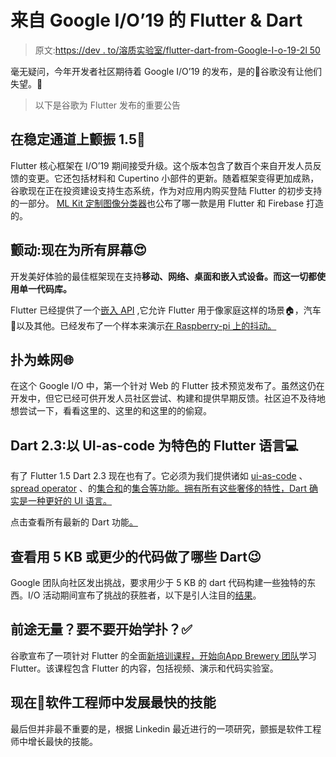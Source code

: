 # 来自 Google I/O’19 的 Flutter & Dart

> 原文:[https://dev . to/溶质实验室/flutter-dart-from-Google-I-o-19-2l 50](https://dev.to/solutelabs/flutter-dart-from-google-i-o-19-2l50)

毫无疑问，今年开发者社区期待着 Google I/O’19 的发布，是的🤩谷歌没有让他们失望。🤟

> 以下是谷歌为 Flutter 发布的重要公告

## [](#flutter-15-on-stable-channel%C2%A0)在稳定通道上颤振 1.5🎉

Flutter 核心框架在 I/O’19 期间接受升级。这个版本包含了数百个来自开发人员反馈的变更。它还包括材料和 Cupertino 小部件的更新。随着框架变得更加成熟，谷歌现在正在投资建设支持生态系统，作为对应用内购买登陆 Flutter 的初步支持的一部分。 [ML Kit 定制图像分类器](https://github.com/firebase/mlkit-custom-image-classifier)也公布了哪一款是用 Flutter 和 Firebase 打造的。

## [](#flutter-now-for-all-the-screens)颤动:现在为所有屏幕😍

开发美好体验的最佳框架现在支持**移动、网络、桌面和嵌入式设备。**而这一切都使用**单一代码库。**

Flutter 已经提供了一个[嵌入 API](https://github.com/flutter/flutter/wiki/Custom-Flutter-Engine-Embedders) ,它允许 Flutter 用于像家庭这样的场景🏠，汽车🚗以及其他。已经发布了一个样本来演示[在 Raspberry-pi 上的抖动。](https://medium.com/flutter/flutter-on-raspberry-pi-mostly-from-scratch-2824c5e7dcb1)

## [](#flutter-for-the-web)扑为蛛网🌐

在这个 Google I/O 中，第一个针对 Web 的 Flutter 技术预览发布了。虽然这仍在开发中，但它已经可供开发人员社区尝试、构建和提供早期反馈。社区迫不及待地想尝试一下，看看这里的、这里的和这里的的偷窥。

## [](#dart-23-flutters-language-featuring-uiascode)Dart 2.3:以 UI-as-code 为特色的 Flutter 语言💻

有了 Flutter 1.5 Dart 2.3 现在也有了。它必须为我们提供诸如 [ui-as-code](https://github.com/munificent/ui-as-code) 、 [spread operator](https://dart.dev/guides/language/language-tour) 、的[集合和](https://dart.dev/guides/language/language-tour)的[集合等功能。拥有所有这些奢侈的特性，Dart 确实是一种更好的 UI 语言。](https://dart.dev/guides/language/language-tour)

点击查看所有最新的 Dart 功能[。](https://medium.com/dartlang/making-dart-a-better-language-for-ui-f1ccaf9f546c)

## [](#see-what-has-been-made-with-5-kb-or-less-code-of-dart)查看用 5 KB 或更少的代码做了哪些 Dart😉

Google 团队向社区发出挑战，要求用少于 5 KB 的 dart 代码构建一些独特的东西。I/O 活动期间宣布了挑战的获胜者，以下是引人注目的[结果](https://flutter.dev/create)。

## [](#promising-do-you-want-to-start-learning-flutter)前途无量？要不要开始学扑？✅

谷歌宣布了一项针对 Flutter 的全面[新培训课程，开始向](https://www.appbrewery.co/p/flutter-development-bootcamp-with-dart/)[App Brewery 团队](https://www.appbrewery.co/)学习 Flutter。该课程包含 Flutter 的内容，包括视频、演示和代码实验室。

## [](#now-fastest-growing-skill-among-software-engineers)现在🥳软件工程师中发展最快的技能

最后但并非最不重要的是，根据 Linkedin 最近进行的一项研究，颤振是软件工程师中增长最快的技能。